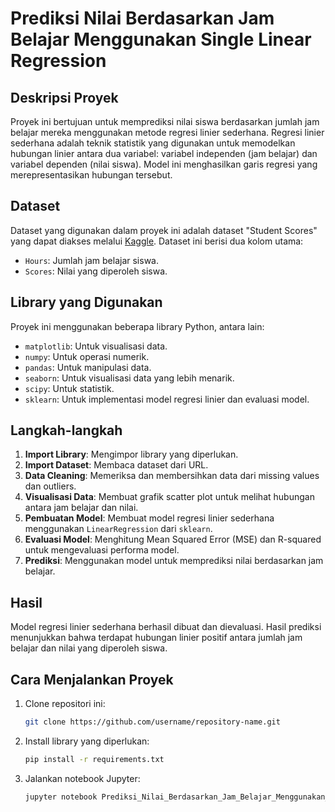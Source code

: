 # Prediksi Nilai Berdasarkan Jam Belajar Menggunakan Single Linear Regression

## Deskripsi Proyek

Proyek ini bertujuan untuk memprediksi nilai siswa berdasarkan jumlah jam belajar mereka menggunakan metode regresi linier sederhana. Regresi linier sederhana adalah teknik statistik yang digunakan untuk memodelkan hubungan linier antara dua variabel: variabel independen (jam belajar) dan variabel dependen (nilai siswa). Model ini menghasilkan garis regresi yang merepresentasikan hubungan tersebut.

## Dataset

Dataset yang digunakan dalam proyek ini adalah dataset "Student Scores" yang dapat diakses melalui [Kaggle](https://www.kaggle.com/datasets/kamleshsam/student-scores/data). Dataset ini berisi dua kolom utama:
- `Hours`: Jumlah jam belajar siswa.
- `Scores`: Nilai yang diperoleh siswa.

## Library yang Digunakan

Proyek ini menggunakan beberapa library Python, antara lain:
- `matplotlib`: Untuk visualisasi data.
- `numpy`: Untuk operasi numerik.
- `pandas`: Untuk manipulasi data.
- `seaborn`: Untuk visualisasi data yang lebih menarik.
- `scipy`: Untuk statistik.
- `sklearn`: Untuk implementasi model regresi linier dan evaluasi model.

## Langkah-langkah

1. **Import Library**: Mengimpor library yang diperlukan.
2. **Import Dataset**: Membaca dataset dari URL.
3. **Data Cleaning**: Memeriksa dan membersihkan data dari missing values dan outliers.
4. **Visualisasi Data**: Membuat grafik scatter plot untuk melihat hubungan antara jam belajar dan nilai.
5. **Pembuatan Model**: Membuat model regresi linier sederhana menggunakan `LinearRegression` dari `sklearn`.
6. **Evaluasi Model**: Menghitung Mean Squared Error (MSE) dan R-squared untuk mengevaluasi performa model.
7. **Prediksi**: Menggunakan model untuk memprediksi nilai berdasarkan jam belajar.

## Hasil

Model regresi linier sederhana berhasil dibuat dan dievaluasi. Hasil prediksi menunjukkan bahwa terdapat hubungan linier positif antara jumlah jam belajar dan nilai yang diperoleh siswa.

## Cara Menjalankan Proyek

1. Clone repositori ini:
   ```bash
   git clone https://github.com/username/repository-name.git
2. Install library yang diperlukan:

    ```bash
    pip install -r requirements.txt
3. Jalankan notebook Jupyter:
   ```bash
   jupyter notebook Prediksi_Nilai_Berdasarkan_Jam_Belajar_Menggunakan_Single_Linear_Regression.ipynb
